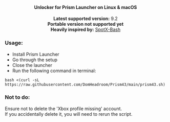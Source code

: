 <center>
    <h4 align="center">Unlocker for Prism Launcher on Linux & macOS</h4>
    <p align="center">
        <strong>Latest supported version:</strong> 9.2<br>
        <strong>Portable version not supported yet</strong><br>
        <strong>Heavily inspired by:</strong>
        <a href="https://github.com/SpotX-Official/SpotX-Bash">SpotX-Bash </a> 
    </p>
</center>

### Usage:
- Install Prism Launcher
- Go through the setup
- Close the launcher
- Run the following command in terminal:
```
bash <(curl -sL https://raw.githubusercontent.com/DomHeadroom/Prism43/main/prism43.sh)
```

### Not to do:
Ensure not to delete the 'Xbox profile missing' account. <br>If you accidentally delete it, you will need to rerun the script.
